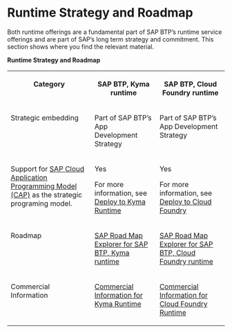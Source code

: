 <!-- loio792ca4aaae6f4021b5aa5ca047706324 -->

# Runtime Strategy and Roadmap

Both runtime offerings are a fundamental part of SAP BTP’s runtime service offerings and are part of SAP’s long term strategy and commitment. This section shows where you find the relevant material.

**Runtime Strategy and Roadmap**


<table>
<tr>
<th valign="top">

Category

</th>
<th valign="top">

SAP BTP, Kyma runtime

</th>
<th valign="top">

SAP BTP, Cloud Foundry runtime

</th>
</tr>
<tr>
<td valign="top">

Strategic embedding

</td>
<td valign="top">

Part of SAP BTP’s App Development Strategy

</td>
<td valign="top">

Part of SAP BTP’s App Development Strategy

</td>
</tr>
<tr>
<td valign="top">

Support for [SAP Cloud Application Programming Model \(CAP\)](https://help.sap.com/docs/btp/sap-business-technology-platform/developing-with-sap-cloud-application-programming-model) as the strategic programing model.

</td>
<td valign="top">

Yes

For more information, see [Deploy to Kyma Runtime](https://cap.cloud.sap/docs/guides/deployment/deploy-to-kyma)

</td>
<td valign="top">

Yes

For more information, see [Deploy to Cloud Foundry](https://cap.cloud.sap/docs/guides/deployment/to-cf)

</td>
</tr>
<tr>
<td valign="top">

Roadmap

</td>
<td valign="top">

[SAP Road Map Explorer for SAP BTP, Kyma runtime](https://roadmaps.sap.com/board?PRODUCT=73554900100800003012&range=CURRENT-LAST#Q4%202023)

</td>
<td valign="top">

[SAP Road Map Explorer for SAP BTP, Cloud Foundry runtime](https://roadmaps.sap.com/board?range=CURRENT-LAST&PRODUCT=73555000100800000287#Q4%202023)

</td>
</tr>
<tr>
<td valign="top">

Commercial Information

</td>
<td valign="top">

[Commercial Information for Kyma Runtime](https://help.sap.com/docs/BTP/65de2977205c403bbc107264b8eccf4b/c33bb114a86e474a95db29cfd53f15e6.html?locale=en-US) 

</td>
<td valign="top">

[Commercial Information for Cloud Foundry Runtime](https://help.sap.com/docs/btp/sap-business-technology-platform/cloud-foundry-environment?locale=en-US&version=Cloud#loio8d41fa40e47b45bf90d38e393a989c4c) 

</td>
</tr>
</table>

